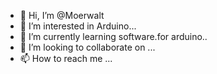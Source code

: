 - 👋 Hi, I’m @Moerwalt
- 👀 I’m interested in Arduino...
- 🌱 I’m currently learning software.for arduino..
- 💞️ I’m looking to collaborate on ...
- 📫 How to reach me ...

<!---
Moerwalt/Moerwalt is a ✨ special ✨ repository because its `README.md` (this file) appears on your GitHub profile.
You can click the Preview link to take a look at your changes.
--->
